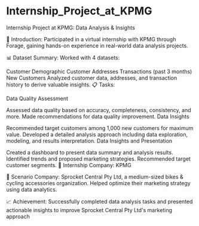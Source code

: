 # Internship_Project_at_KPMG

Internship Project at KPMG: Data Analysis & Insights

🌟 Introduction:
Participated in a virtual internship with KPMG through Forage, gaining hands-on experience in real-world data analysis projects.

📊 Dataset Summary:
Worked with 4 datasets:

Customer Demographic
Customer Addresses
Transactions (past 3 months)
New Customers
Analyzed customer data, addresses, and transaction history to derive valuable insights.
📋 Tasks:

Data Quality Assessment

Assessed data quality based on accuracy, completeness, consistency, and more.
Made recommendations for data quality improvement.
Data Insights

Recommended target customers among 1,000 new customers for maximum value.
Developed a detailed analysis approach including data exploration, modeling, and results interpretation.
Data Insights and Presentation

Created a dashboard to present data summary and analysis results.
Identified trends and proposed marketing strategies.
Recommended target customer segments.
🏢 Internship Company:
KPMG

🚴 Scenario Company:
Sprocket Central Pty Ltd, a medium-sized bikes & cycling accessories organization. Helped optimize their marketing strategy using data analytics.

📈 Achievement:
Successfully completed data analysis tasks and presented actionable insights to improve Sprocket Central Pty Ltd's marketing approach
